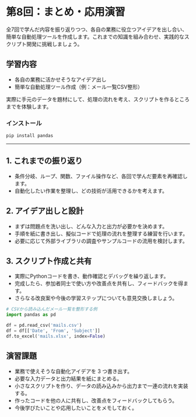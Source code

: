 # 第8回：まとめ・応用演習

全7回で学んだ内容を振り返りつつ、各自の業務に役立つアイデアを出し合い、簡単な自動処理ツールを作成します。これまでの知識を組み合わせ、実践的なスクリプト開発に挑戦しましょう。

## 学習内容

- 各自の業務に活かせそうなアイデア出し
- 簡単な自動処理ツール作成（例：メール一覧CSV整形）

実際に手元のデータを題材にして、処理の流れを考え、スクリプトを作るところまでを体験します。

### インストール

```bash
pip install pandas
```

---

## 1. これまでの振り返り

- 条件分岐、ループ、関数、ファイル操作など、各回で学んだ要素を再確認します。
- 自動化したい作業を整理し、どの技術が活用できるかを考えます。

## 2. アイデア出しと設計

- まずは問題点を洗い出し、どんな入力と出力が必要かを決めます。
- 手順を紙に書き出し、擬似コードで処理の流れを整理する練習を行います。
- 必要に応じて外部ライブラリの調査やサンプルコードの流用を検討します。

## 3. スクリプト作成と共有

- 実際にPythonコードを書き、動作確認とデバッグを繰り返します。
- 完成したら、参加者同士で使い方や改善点を共有し、フィードバックを得ます。
- さらなる改良案や今後の学習ステップについても意見交換しましょう。

```python
# CSVから読み込んだメール一覧を整形する例
import pandas as pd

df = pd.read_csv('mails.csv')
df = df[['Date', 'From', 'Subject']]
df.to_excel('mails.xlsx', index=False)
```

## 演習課題

- 業務で使えそうな自動化アイデアを 3 つ書き出す。
- 必要な入力データと出力結果を紙にまとめる。
- 小さなスクリプトを作り、データの読み込みから出力まで一連の流れを実装する。
- 作ったコードを他の人に共有し、改善点をフィードバックしてもらう。
- 今後学びたいことや応用したいことをメモしておく。
